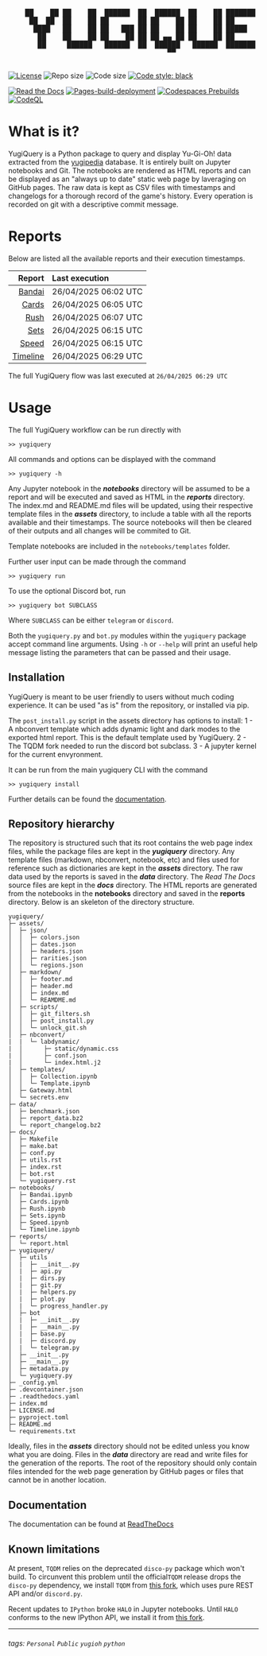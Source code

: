 <div align='center'>
    <pre>
        <br>
    ██    ██ ██    ██  ██████  ██  ██████  ██    ██ ███████ ██████  ██    ██ 
     ██  ██  ██    ██ ██       ██ ██    ██ ██    ██ ██      ██   ██  ██  ██  
      ████   ██    ██ ██   ███ ██ ██    ██ ██    ██ █████   ██████    ████   
       ██    ██    ██ ██    ██ ██ ██ ▄▄ ██ ██    ██ ██      ██   ██    ██    
       ██     ██████   ██████  ██  ██████   ██████  ███████ ██   ██    ██    
                                      ▀▀                                     
    </pre>
</div>

[![License](https://img.shields.io/github/license/guigoruiz1/yugiquery)](https://github.com/guigoruiz1/yugiquery/blob/main/LICENSE.md)
![Repo size](https://img.shields.io/github/repo-size/guigoruiz1/yugiquery)
![Code size](https://img.shields.io/github/languages/code-size/guigoruiz1/yugiquery)
[![Code style: black](https://img.shields.io/badge/code%20style-black-000000.svg)](https://github.com/psf/black)

[![Read the Docs](https://img.shields.io/readthedocs/yugiquery/latest)](https://yugiquery.readthedocs.io/en/latest/)
[![Pages-build-deployment](https://github.com/guigoruiz1/yugiquery/actions/workflows/pages/pages-build-deployment/badge.svg)](https://github.com/guigoruiz1/yugiquery/actions/workflows/pages/pages-build-deployment)
[![Codespaces Prebuilds](https://github.com/guigoruiz1/yugiquery/actions/workflows/codespaces/create_codespaces_prebuilds/badge.svg)](https://github.com/guigoruiz1/yugiquery/actions/workflows/codespaces/create_codespaces_prebuilds)
[![CodeQL](https://github.com/guigoruiz1/yugiquery/actions/workflows/github-code-scanning/codeql/badge.svg)](https://github.com/guigoruiz1/yugiquery/actions/workflows/github-code-scanning/codeql)
<!-- [![hackmd-github-sync-badge](https://hackmd.io/VkEfdO3nRyuIZedC4FRPZA/badge)](https://hackmd.io/VkEfdO3nRyuIZedC4FRPZA) -->

# What is it?

YugiQuery is a Python package to query and display Yu-Gi-Oh! data extracted from the [yugipedia](http://yugipedia.com) database. It is entirely built on Jupyter notebooks and Git. The notebooks are rendered as HTML reports and can be displayed as an "always up to date" static web page by laveraging on GitHub pages. The raw data is kept as CSV files with timestamps and changelogs for a thorough record of the game's history. Every operation is recorded on git with a descriptive commit message. 

# Reports

Below are listed all the available reports and their execution timestamps. 

|                    Report | Last execution       |
| -------------------------:|:-------------------- |
| [Bandai](reports/Bandai.html) | 26/04/2025 06:02 UTC |
| [Cards](reports/Cards.html) | 26/04/2025 06:05 UTC |
| [Rush](reports/Rush.html) | 26/04/2025 06:07 UTC |
| [Sets](reports/Sets.html) | 26/04/2025 06:15 UTC |
| [Speed](reports/Speed.html) | 26/04/2025 06:15 UTC |
| [Timeline](reports/Timeline.html) | 26/04/2025 06:29 UTC |


The full YugiQuery flow was last executed at `26/04/2025 06:29 UTC`

# Usage

The full YugiQuery workflow can be run directly with 

```
>> yugiquery
```

All commands and options can be displayed with the command
```
>> yugiquery -h
```

Any Jupyter notebook in the ***notebooks*** directory will be assumed to be a report and will be executed and saved as HTML in the ***reports*** directory. The index.md and README.md files will be updated, using their respective template files in the ***assets*** directory, to include a table with all the reports available and their timestamps. The source notebooks will then be cleared of their outputs and all changes will be commited to Git.

Template notebooks are included in the `notebooks/templates` folder.

Further user input can be made through the command
```
>> yugiquery run
```

To use the optional Discord bot, run
```
>> yugiquery bot SUBCLASS
```
Where `SUBCLASS` can be either `telegram` or `discord`.

Both the `yugiquery.py` and `bot.py` modules within the `yugiquery` package accept command line arguments. Using `-h` or `--help` will print an useful help message listing the parameters that can be passed and their usage.

## Installation

YugiQuery is meant to be user friendly to users without much coding experience. It can be used "as is" from the repository, or installed via pip.

The `post_install.py` script in the assets directory has options to install: 
1 - A nbconvert template which adds dynamic light and dark modes to the exported html report. This is the default template used by YugiQuery.
2 - The TQDM fork needed to run the discord bot subclass.
3 - A jupyter kernel for the current envyronment.

It can be run from the main yugiquery CLI with the command
```
>> yugiquery install
```

Further details can be found the [documentation](#documentation).

## Repository hierarchy

The repository is structured such that its root contains the web page index files, while the package files are kept in the ***yugiquery*** directory. Any template files (markdown, nbconvert, notebook, etc) and files used for reference such as dictionaries are kept in the ***assets*** directory. The raw data used by the reports is saved in the ***data*** directory. The *Read The Docs* source files are kept in the ***docs*** directory. The HTML reports are generated from the notebooks in the **notebooks** directory and saved in the **reports** directory. Below is an skeleton of the directory structure.

```
yugiquery/
├─ assets/
│  ├─ json/
│  │  ├─ colors.json
│  │  ├─ dates.json
│  │  ├─ headers.json
│  │  ├─ rarities.json
│  │  └─ regions.json
│  ├─ markdown/
│  │  ├─ footer.md
│  │  ├─ header.md
│  │  ├─ index.md
│  │  └─ REAMDME.md
│  ├─ scripts/
│  │  ├─ git_filters.sh
│  │  ├─ post_install.py
│  │  └─ unlock_git.sh
│  ├─ nbconvert/
|  |  └─ labdynamic/
|  │      ├─ static/dynamic.css
|  │      ├─ conf.json
|  │      └─ index.html.j2
│  ├─ templates/
│  │  ├─ Collection.ipynb
│  │  └─ Template.ipynb
│  ├─ Gateway.html
│  └─ secrets.env
├─ data/
│  ├─ benchmark.json
│  ├─ report_data.bz2
│  └─ report_changelog.bz2
├─ docs/
│  ├─ Makefile
│  ├─ make.bat
│  ├─ conf.py
│  ├─ utils.rst
│  ├─ index.rst
│  ├─ bot.rst
│  └─ yugiquery.rst
├─ notebooks/
│  ├─ Bandai.ipynb
│  ├─ Cards.ipynb
│  ├─ Rush.ipynb
│  ├─ Sets.ipynb
│  ├─ Speed.ipynb
│  └─ Timeline.ipynb
├─ reports/
│  └─ report.html
├─ yugiquery/
│  ├─ utils
│  |  ├─ __init__.py
│  |  ├─ api.py
│  |  ├─ dirs.py
│  |  ├─ git.py
│  |  ├─ helpers.py
│  |  ├─ plot.py
│  |  └─ progress_handler.py
│  ├─ bot
│  |  ├─ __init__.py
│  |  ├─ __main__.py
│  |  ├─ base.py
│  |  ├─ discord.py
│  |  └─ telegram.py
│  ├─ __init__.py
│  ├─ __main__.py
│  ├─ metadata.py
│  └─ yugiquery.py
├─ _config.yml
├─ .devcontainer.json
├─ .readthedocs.yaml
├─ index.md
├─ LICENSE.md
├─ pyproject.toml
├─ README.md
└─ requirements.txt
```

Ideally, files in the ***assets*** directory should not be edited unless you know what you are doing. Files in the ***data*** directory are read and write files for the generation of the reports. The root of the repository should only contain files intended for the web page generation by GitHub pages or files that cannot be in another location.

## Documentation

The documentation can be found at [ReadTheDocs](https://yugiquery.readthedocs.io/en/latest/)

## Known limitations

At present, `TQDM` relies on the deprecated `disco-py` package which won't build. To circunvent this problem until the official`TQDM` release drops the `disco-py` dependency, we install `TQDM` from [this fork](https://github.com/guigoruiz1/tqdm), which uses pure REST API and/or `discord.py`.

Recent updates to `IPython` broke `HALO` in Jupyter notebooks. Until `HALO` conforms to the new IPython API, we install it from [this fork](https://github.com/guigoruiz1/halo).

---

###### tags: `Personal` `Public` `yugioh` `python`

